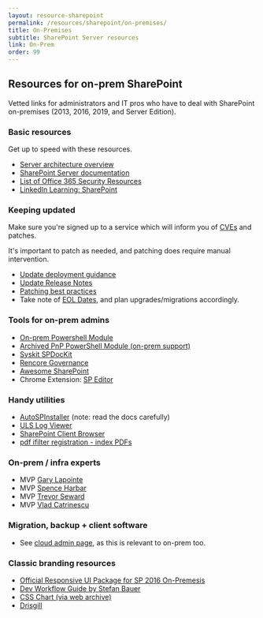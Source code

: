 ```yaml
---
layout: resource-sharepoint
permalink: /resources/sharepoint/on-premises/
title: On-Premises
subtitle: SharePoint Server resources
link: On-Prem
order: 99
---
```


## Resources for on-prem SharePoint

Vetted links for administrators and IT pros who have to deal with SharePoint on-premises (2013, 2016, 2019, and Server Edition).

### Basic resources

Get up to speed with these resources.

* [Server architecture overview](https://en.wikipedia.org/wiki/SharePoint#Server_architecture)
* [SharePoint Server documentation](https://learn.microsoft.com/sharepoint/sharepoint-server/)
* [List of Office 365 Security Resources](https://practical365.com/office-365-security-resources/)
* [LinkedIn Learning: SharePoint](https://www.linkedin.com/learning/search?keywords=sharepoint)

### Keeping updated

Make sure you're signed up to a service which will inform you of [CVEs](https://www.cve.org/) and patches.

It's important to patch as needed, and patching does require manual intervention.

* [Update deployment guidance](https://learn.microsoft.com/en-us/sharepoint/upgrade-and-update/deploy-updates-for-sharepoint-server-2016)
* [Update Release Notes](https://learn.microsoft.com/en-us/officeupdates/sharepoint-updates)
* [Patching best practices](https://blog.stefan-gossner.com/2020/02/11/sharepoint-patching-best-practices/)
* Take note of [EOL Dates](https://endoflife.date/sharepoint), and plan upgrades/migrations accordingly.

### Tools for on-prem admins

* [On-prem Powershell Module](https://learn.microsoft.com/en-us/powershell/sharepoint/sharepoint-server/sharepoint-server-cmdlets)
* [Archived PnP PowerShell Module (on-prem support)](https://github.com/pnp/PnP-PowerShell)
* [Syskit SPDocKit](http://www.syskit.com/products/spdockit)
* [Rencore Governance](https://rencore.com/)
* [Awesome SharePoint](https://github.com/BSUG/awesome-sharepoint)
* Chrome Extension: [SP Editor](https://chrome.google.com/webstore/detail/sp-editor/ecblfcmjnbbgaojblcpmjoamegpbodhd?hl=en)

### Handy utilities

* [AutoSPInstaller](http://autospinstaller.com/) (note: read the docs carefully)
* [ULS Log Viewer](//www.microsoft.com/en-au/download/details.aspx?id=44020)
* [SharePoint Client Browser](//github.com/bramdejager/spcb)
* [pdf ifilter registration - index PDFs](https://gist.github.com/alirobe/260220600a01544e1c467e56bd187d14)

### On‑prem / infra experts

* MVP [Gary Lapointe](http://blog.falchionconsulting.com)
* MVP [Spence Harbar](http://harbar.net/)
* MVP [Trevor Seward](https://thesharepointfarm.com/)
* MVP [Vlad Catrinescu](https://vladtalkstech.com/)

### Migration, backup + client software

* See [cloud admin page](../it-admins/#migration--backup), as this is relevant to on-prem too.

### Classic branding resources

* [Official Responsive UI Package for SP 2016 On-Premesis](https://dev.office.com/blogs/announcing-responsive-ui-package-for-sharepoint-on-premises-2013-2016)
* [Dev Workflow Guide by Stefan Bauer](http://www.n8d.at/blog/how-i-develop-in-sharepoint-and-office-365-now/)
* [CSS Chart (via web archive)](https://web.archive.org/web/20181117202055/https://sharepointexperience.com/csschart/csschart.html)
* [Drisgill](http://blog.drisgill.com)